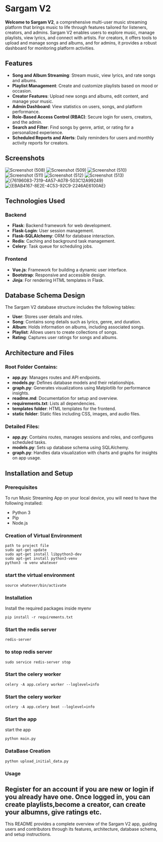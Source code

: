 # Sargam V2

**Welcome to Sargam V2**, a comprehensive multi-user music streaming platform that brings music to life through features tailored for listeners, creators, and admins. Sargam V2 enables users to explore music, manage playlists, view lyrics, and connect with artists. For creators, it offers tools to upload and manage songs and albums, and for admins, it provides a robust dashboard for monitoring platform activities.

## Features
- **Song and Album Streaming**: Stream music, view lyrics, and rate songs and albums.
- **Playlist Management**: Create and customize playlists based on mood or occasion.
- **Creator Features**: Upload new songs and albums, edit content, and manage your music.
- **Admin Dashboard**: View statistics on users, songs, and platform performance.
- **Role-Based Access Control (RBAC)**: Secure login for users, creators, and the admin.
- **Search and Filter**: Find songs by genre, artist, or rating for a personalized experience.
- **Scheduled Reports and Alerts**: Daily reminders for users and monthly activity reports for creators.

## Screenshots
![Screenshot (508)](https://github.com/user-attachments/assets/5b5c241b-6b23-421e-abf8-83d822fc57a0)
![Screenshot (509)](https://github.com/user-attachments/assets/02cf71aa-06a7-4156-86a2-0addef8b0489)
![Screenshot (510)](https://github.com/user-attachments/assets/96b68c54-884a-431b-9ba2-112f46eca0f6)
![Screenshot (511)](https://github.com/user-attachments/assets/82cf690b-5477-401d-9dd5-58e25f4cb826)
![Screenshot (512)](https://github.com/user-attachments/assets/333a0093-bd39-417f-9138-b0bb8a76c9d4)
![Screenshot (513)](https://github.com/user-attachments/assets/dde3fa5e-6924-4ca8-8765-60d1336c7395)
![{76196083-7319-4A57-A078-503C12A99249}](https://github.com/user-attachments/assets/f3c7ffd6-f948-4406-a36c-3a3166d49cb2)
![{EBAB4167-8E2E-4C53-92C9-2246AE6100AE}](https://github.com/user-attachments/assets/8f3052d2-7f0d-4b75-9874-a10353057c94)


## Technologies Used

### Backend
- **Flask**: Backend framework for web development.
- **Flask-Login**: User session management.
- **Flask-SQLAlchemy**: ORM for database interaction.
- **Redis**: Caching and background task management.
- **Celery**: Task queue for scheduling jobs.

### Frontend
- **Vue.js**: Framework for building a dynamic user interface.
- **Bootstrap**: Responsive and accessible design.
- **Jinja**: For rendering HTML templates in Flask.

## Database Schema Design
The Sargam V2 database structure includes the following tables:
- **User**: Stores user details and roles.
- **Song**: Contains song details such as lyrics, genre, and duration.
- **Album**: Holds information on albums, including associated songs.
- **Playlist**: Allows users to create collections of songs.
- **Rating**: Captures user ratings for songs and albums.

## Architecture and Files

### Root Folder Contains:
- **app.py**: Manages routes and API endpoints.
- **models.py**: Defines database models and their relationships.
- **graph.py**: Generates visualizations using Matplotlib for performance insights.
- **readme.md**: Documentation for setup and overview.
- **requirements.txt**: Lists all dependencies.
- **templates folder**: HTML templates for the frontend.
- **static folder**: Static files including CSS, images, and audio files.

### Detailed Files:
- **app.py**: Contains routes, manages sessions and roles, and configures scheduled tasks.
- **models.py**: Sets up database schema using SQLAlchemy.
- **graph.py**: Handles data visualization with charts and graphs for insights on app usage.

## Installation and Setup
### Prerequisites
To run Music Streaming App on your local device, you will need to have the following installed:

- Python 3
- Pip
- Node.js

### Creation of Virtual Environment
```
path to project file
sudo apt-get update
sudo apt-get install libpython3-dev
sudo apt-get install python3-venv
python3 -m venv whatever
```
### start the virtual environment
```
source whatever/bin/activate
```

### Installation
Install the required packages inside myenv
```
pip install -r requirements.txt
```
### Start the redis server

```
redis-server
```
### to stop redis server
```
sudo service redis-server stop
```
### Start the celery worker

```
celery -A app.celery worker --loglevel=info
```
### Start the celery worker
```
celery -A app.celery beat --loglevel=info
```
### Start the app
start the app

```
python main.py
```
### DataBase Creation
```
python upload_initial_data.py
```
### Usage
Register for an account if you are new or login if you already have one.
Once logged in, you can create playlists,become a creator, can create your albumns, give ratings etc.
---

This README provides a complete overview of the Sargam V2 app, guiding users and contributors through its features, architecture, database schema, and setup instructions.
